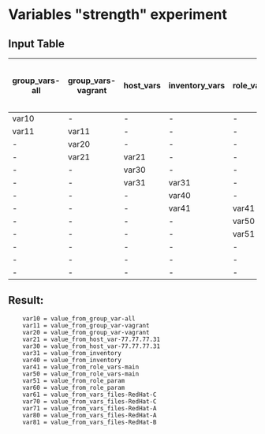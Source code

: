 # Variables "strength" experiment

## Input Table

group_vars-all | group_vars-vagrant | host_vars | inventory_vars | role_vars | role_param | vars_files (CAB - import rev. order)
--- | --- | --- | --- | --- | --- | ---
var10 | -     | -     | -     | -     | -     | -
var11 | var11 | -     | -     | -     | -     | -
-     | var20 | -     | -     | -     | -     | -
-     | var21 | var21 | -     | -     | -     | -
-     | -     | var30 | -     | -     | -     | -
-     | -     | var31 | var31 | -     | -     | -
-     | -     | -     | var40 | -     | -     | -
-     | -     | -     | var41 | var41 | -     | -
-     | -     | -     | -     | var50 | -     | -
-     | -     | -     | -     | var51 | var51 | -
-     | -     | -     | -     | -     | var60 | -
-     | -     | -     | -     | -     | var61 | var61
-     | -     | -     | -     | -     | -     | var70

## Result:

```
    var10 = value_from_group_var-all
    var11 = value_from_group_var-vagrant
    var20 = value_from_group_var-vagrant
    var21 = value_from_host_var-77.77.77.31
    var30 = value_from_host_var-77.77.77.31
    var31 = value_from_inventory
    var40 = value_from_inventory
    var41 = value_from_role_vars-main
    var50 = value_from_role_vars-main
    var51 = value_from_role_param
    var60 = value_from_role_param
    var61 = value_from_vars_files-RedHat-C
    var70 = value_from_vars_files-RedHat-C
    var71 = value_from_vars_files-RedHat-A
    var80 = value_from_vars_files-RedHat-A
    var81 = value_from_vars_files-RedHat-B
```
